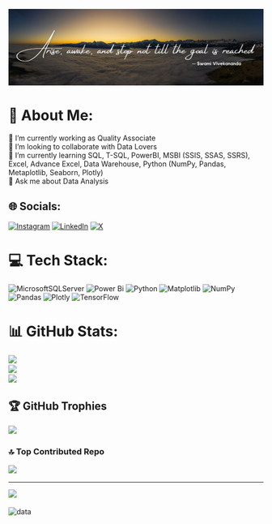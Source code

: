 ![logo](https://github.com/sumanndass/sumanndass/blob/main/github_banner.jpg)
# 💫 About Me:
🔭 I’m currently working as Quality Associate<br>👯 I’m looking to collaborate with Data Lovers<br>🌱 I’m currently learning SQL, T-SQL, PowerBI, MSBI (SSIS, SSAS, SSRS), Excel, Advance Excel, Data Warehouse, Python (NumPy, Pandas, Metaplotlib, Seaborn, Plotly)<br>💬 Ask me about Data Analysis


## 🌐 Socials:
[![Instagram](https://img.shields.io/badge/Instagram-%23E4405F.svg?logo=Instagram&logoColor=white)](https://instagram.com/dass.sumann/) [![LinkedIn](https://img.shields.io/badge/LinkedIn-%230077B5.svg?logo=linkedin&logoColor=white)](https://linkedin.com/in/sumanndass/) [![X](https://img.shields.io/badge/X-black.svg?logo=X&logoColor=white)](https://x.com/dass_sumann) 

# 💻 Tech Stack:
![MicrosoftSQLServer](https://img.shields.io/badge/Microsoft%20SQL%20Server-CC2927?style=for-the-badge&logo=microsoft%20sql%20server&logoColor=white) ![Power Bi](https://img.shields.io/badge/power_bi-F2C811?style=for-the-badge&logo=powerbi&logoColor=black) ![Python](https://img.shields.io/badge/python-3670A0?style=for-the-badge&logo=python&logoColor=ffdd54) ![Matplotlib](https://img.shields.io/badge/Matplotlib-%23ffffff.svg?style=for-the-badge&logo=Matplotlib&logoColor=black) ![NumPy](https://img.shields.io/badge/numpy-%23013243.svg?style=for-the-badge&logo=numpy&logoColor=white) ![Pandas](https://img.shields.io/badge/pandas-%23150458.svg?style=for-the-badge&logo=pandas&logoColor=white) ![Plotly](https://img.shields.io/badge/Plotly-%233F4F75.svg?style=for-the-badge&logo=plotly&logoColor=white) ![TensorFlow](https://img.shields.io/badge/TensorFlow-%23FF6F00.svg?style=for-the-badge&logo=TensorFlow&logoColor=white)
# 📊 GitHub Stats:
![](https://github-readme-stats.vercel.app/api?username=sumanndass&theme=dark&hide_border=false&include_all_commits=false&count_private=false)<br/>
![](https://github-readme-streak-stats.herokuapp.com/?user=sumanndass&theme=dark&hide_border=false)<br/>
![](https://github-readme-stats.vercel.app/api/top-langs/?username=sumanndass&theme=dark&hide_border=false&include_all_commits=false&count_private=false&layout=compact)

## 🏆 GitHub Trophies
![](https://github-profile-trophy.vercel.app/?username=sumanndass&theme=radical&no-frame=false&no-bg=false&margin-w=4)

### 🔝 Top Contributed Repo
![](https://github-contributor-stats.vercel.app/api?username=sumanndass&limit=5&theme=radical&combine_all_yearly_contributions=true)

---
[![](https://visitcount.itsvg.in/api?id=sumanndass&icon=0&color=4)](https://visitcount.itsvg.in)

<img src="https://media.licdn.com/dms/image/C4D12AQEeKAn9dPLbhw/article-cover_image-shrink_600_2000/0/1616667695311?e=2147483647&v=beta&t=KTbbDeJ4Wwf6KFCPZ0Q1Et1jbaD7d81SHbTx-NVs3QA" alt="data" align="centre" width="300" height="250" style="vertical-align:middle">
